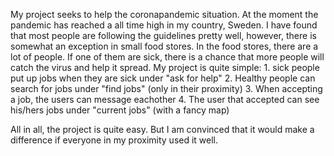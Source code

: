 My project seeks to help the coronapandemic situation. At the moment the pandemic has reached a all time high in my country, Sweden.
I have found that most people are following the guidelines pretty well, however, there is somewhat an exception in small food stores.
In the food stores, there are a lot of people. If one of them are sick, there is a chance that more people will catch the virus and help it spread.
My project is quite simple:
    1. sick people put up jobs when they are sick under "ask for help"
    2. Healthy people can search for jobs under "find jobs" (only in their proximity)
    3. When accepting a job, the users can message eachother
    4. The user that accepted can see his/hers jobs under "current jobs" (with a fancy map)

All in all, the project is quite easy. But I am convinced that it would make a difference if everyone in my proximity used it well.